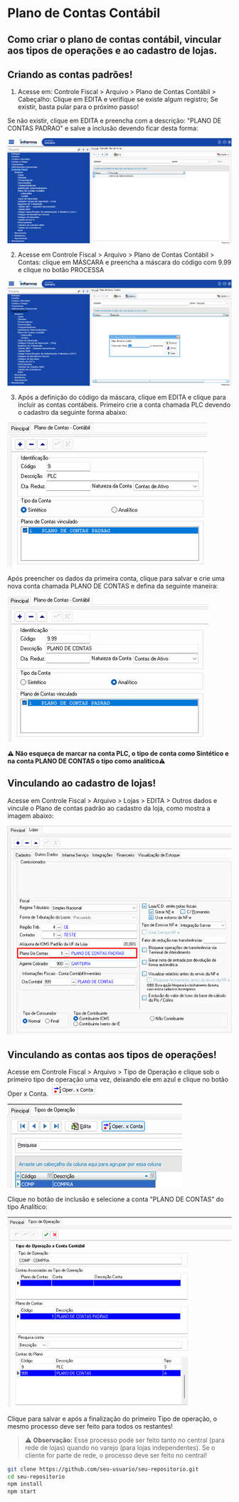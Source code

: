 # Plano de Contas Contábil

## Como criar o plano de contas contábil, vincular aos tipos de operações e ao cadastro de lojas.




## Criando as contas padrões!
1. Acesse em: Controle Fiscal > Arquivo > Plano de Contas Contábil > Cabeçalho: 
Clique em EDITA e verifique se existe algum registro; 
Se existir, basta pular para o próximo passo! 

Se não existir, clique em EDITA e preencha com a descrição: "PLANO DE CONTAS PADRAO" e salve a inclusão devendo ficar desta forma:

![Exemplo Local](./img/plano-de-contas.png)

2. Acesse em Controle Fiscal > Arquivo > Plano de Contas Contábil > Contas: clique em MÁSCARA e preencha a máscara do código com 9.99 e clique no botão PROCESSA

![Exemplo Local](./img/mascara.png)

3. Após a definição do código da máscara, clique em EDITA e clique para incluir as contas contábeis.
Primeiro crie a conta chamada PLC devendo o cadastro da seguinte forma abaixo:

![Exemplo Local](./img/cadastro-plc.png)

Após preencher os dados da primeira conta, clique para salvar e crie uma nova conta chamada PLANO DE CONTAS e defina da seguinte maneira:

![Exemplo Local](./img/cadastro-conta.png)


**⚠️ Não esqueça de marcar na conta PLC, o tipo de conta como Sintético e na conta PLANO DE CONTAS o tipo como analítico⚠️**

## Vinculando ao cadastro de lojas!
Acesse em Controle Fiscal > Arquivo > Lojas > EDITA > Outros dados e vincule o Plano de contas padrão ao cadastro da loja, como mostra a imagem abaixo:

![Exemplo Local](./img/cadastro-loja.png)

## Vinculando as contas aos tipos de operações!

Acesse em Controle Fiscal > Arquivo > Tipo de Operação e clique sob o primeiro tipo de operação uma vez, deixando ele em azul e clique no botão Oper x Conta. ![Exemplo Local](./img/btn-oper.png)

![Exemplo Local](./img/tipooperacao.png)

Clique no botão de inclusão e selecione a conta "PLANO DE CONTAS" do tipo Analítico:

![Exemplo Local](./img/opxconta.png)

Clique para salvar e após a finalização do primeiro Tipo de operação, o mesmo processo deve ser feito para todos os restantes!

> ⚠️ **Observação:** Esse processo pode ser feito tanto no central (para rede de lojas) quando no varejo (para lojas independentes). Se o cliente for parte de rede, o processo deve ser feito no central!

```bash
git clone https://github.com/seu-usuario/seu-repositorio.git
cd seu-repositorio
npm install
npm start

